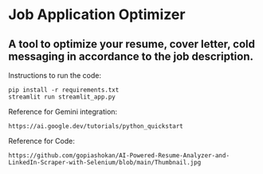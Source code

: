 # Job Application Optimizer
## A tool to optimize your resume, cover letter, cold messaging in accordance to the job description.

Instructions to run the code:
```
pip install -r requirements.txt
streamlit run streamlit_app.py
```

Reference for Gemini integration:
```
https://ai.google.dev/tutorials/python_quickstart
```

Reference for Code:
```
https://github.com/gopiashokan/AI-Powered-Resume-Analyzer-and-LinkedIn-Scraper-with-Selenium/blob/main/Thumbnail.jpg
```
